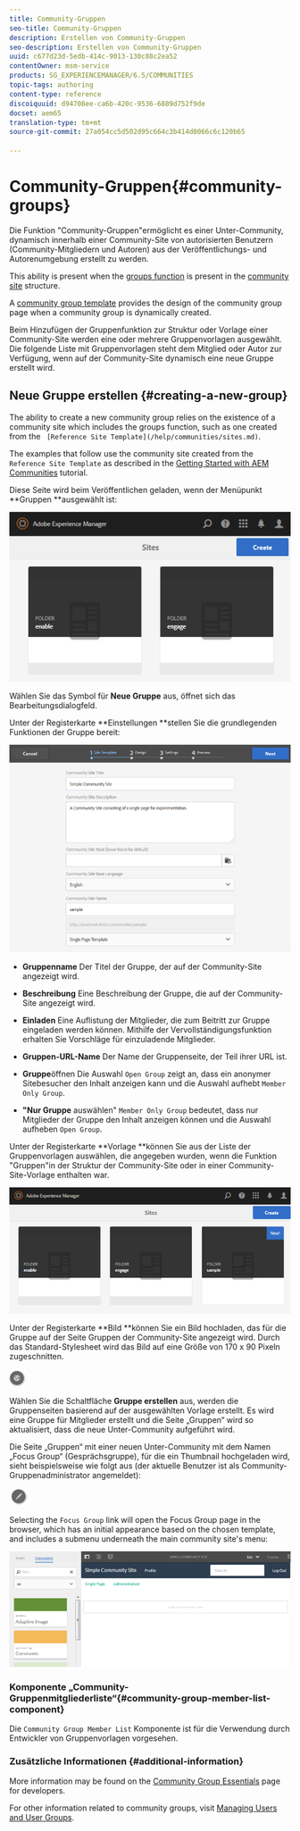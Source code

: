 ```yaml
---
title: Community-Gruppen
seo-title: Community-Gruppen
description: Erstellen von Community-Gruppen
seo-description: Erstellen von Community-Gruppen
uuid: c677d23d-5edb-414c-9013-130c88c2ea52
contentOwner: msm-service
products: SG_EXPERIENCEMANAGER/6.5/COMMUNITIES
topic-tags: authoring
content-type: reference
discoiquuid: d94708ee-ca6b-420c-9536-6889d752f9de
docset: aem65
translation-type: tm+mt
source-git-commit: 27a054cc5d502d95c664c3b414d0066c6c120b65

---
```



# Community-Gruppen{#community-groups}

Die Funktion &quot;Community-Gruppen&quot;ermöglicht es einer Unter-Community, dynamisch innerhalb einer Community-Site von autorisierten Benutzern (Community-Mitgliedern und Autoren) aus der Veröffentlichungs- und Autorenumgebung erstellt zu werden.

This ability is present when the [groups function](/help/communities/functions.md#groups-function) is present in the [community site](/help/communities/sites-console.md) structure.

A [community group template](/help/communities/tools-groups.md) provides the design of the community group page when a community group is dynamically created.

Beim Hinzufügen der Gruppenfunktion zur Struktur oder Vorlage einer Community-Site werden eine oder mehrere Gruppenvorlagen ausgewählt. Die folgende Liste mit Gruppenvorlagen steht dem Mitglied oder Autor zur Verfügung, wenn auf der Community-Site dynamisch eine neue Gruppe erstellt wird.

## Neue Gruppe erstellen {#creating-a-new-group}

The ability to create a new community group relies on the existence of a community site which includes the groups function, such as one created from the ` [Reference Site Template](/help/communities/sites.md)`.

The examples that follow use the community site created from the `Reference Site Template` as described in the [Getting Started with AEM Communities](/help/communities/getting-started.md) tutorial.

Diese Seite wird beim Veröffentlichen geladen, wenn der Menüpunkt **Gruppen **ausgewählt ist:

![chlimage_1-85](assets/chlimage_1-85.png)

Wählen Sie das Symbol für **Neue Gruppe** aus, öffnet sich das Bearbeitungsdialogfeld.

Unter der Registerkarte **Einstellungen **stellen Sie die grundlegenden Funktionen der Gruppe bereit:

![chlimage_1-86](assets/chlimage_1-86.png)

* **Gruppenname** Der Titel der Gruppe, der auf der Community-Site angezeigt wird.

* **Beschreibung** Eine Beschreibung der Gruppe, die auf der Community-Site angezeigt wird.

* **Einladen** Eine Auflistung der Mitglieder, die zum Beitritt zur Gruppe eingeladen werden können. Mithilfe der Vervollständigungsfunktion erhalten Sie Vorschläge für einzuladende Mitglieder.

* **Gruppen-URL-Name** Der Name der Gruppenseite, der Teil ihrer URL ist.

* **Gruppe**&#x200B;öffnen Die Auswahl `Open Group` zeigt an, dass ein anonymer Sitebesucher den Inhalt anzeigen kann und die Auswahl aufhebt `Member Only Group`.

* **&quot;Nur Gruppe** auswählen&quot; `Member Only Group` bedeutet, dass nur Mitglieder der Gruppe den Inhalt anzeigen können und die Auswahl aufheben `Open Group`.

Unter der Registerkarte **Vorlage **können Sie aus der Liste der Gruppenvorlagen auswählen, die angegeben wurden, wenn die Funktion &quot;Gruppen&quot;in der Struktur der Community-Site oder in einer Community-Site-Vorlage enthalten war.

![chlimage_1-87](assets/chlimage_1-87.png)

Unter der Registerkarte **Bild **können Sie ein Bild hochladen, das für die Gruppe auf der Seite Gruppen der Community-Site angezeigt wird. Durch das Standard-Stylesheet wird das Bild auf eine Größe von 170 x 90 Pixeln zugeschnitten.

![chlimage_1-88](assets/chlimage_1-88.png)

Wählen Sie die Schaltfläche **Gruppe erstellen** aus, werden die Gruppenseiten basierend auf der ausgewählten Vorlage erstellt. Es wird eine Gruppe für Mitglieder erstellt und die Seite „Gruppen“ wird so aktualisiert, dass die neue Unter-Community aufgeführt wird.

Die Seite „Gruppen“ mit einer neuen Unter-Community mit dem Namen „Focus Group“ (Gesprächsgruppe), für die ein Thumbnail hochgeladen wird, sieht beispielsweise wie folgt aus (der aktuelle Benutzer ist als Community-Gruppenadministrator angemeldet):

![chlimage_1-89](assets/chlimage_1-89.png)

Selecting the `Focus Group` link will open the Focus Group page in the browser, which has an initial appearance based on the chosen template, and includes a submenu underneath the main community site&#39;s menu:

![chlimage_1-90](assets/chlimage_1-90.png)

### Komponente „Community-Gruppenmitgliederliste“{#community-group-member-list-component}

Die `Community Group Member List` Komponente ist für die Verwendung durch Entwickler von Gruppenvorlagen vorgesehen.

### Zusätzliche Informationen {#additional-information}

More information may be found on the [Community Group Essentials](/help/communities/essentials-groups.md) page for developers.

For other information related to community groups, visit [Managing Users and User Groups](/help/communities/users.md).
